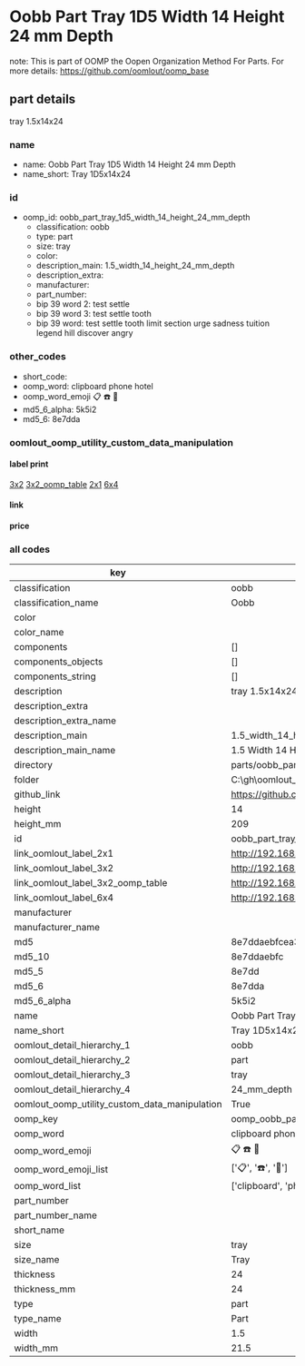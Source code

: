 # Oobb Part Tray 1D5 Width 14 Height 24 mm Depth  

note: This is part of OOMP the Oopen Organization Method For Parts. For more details: https://github.com/oomlout/oomp_base

##  part details
  



tray 1.5x14x24



### name
* name: Oobb Part Tray 1D5 Width 14 Height 24 mm Depth
* name_short: Tray 1D5x14x24 
### id
* oomp_id: oobb_part_tray_1d5_width_14_height_24_mm_depth
  * classification: oobb
  * type: part
  * size: tray
  * color: 
  * description_main: 1.5_width_14_height_24_mm_depth
  * description_extra: 
  * manufacturer: 
  * part_number: 
  * bip 39 word 2: test settle
  * bip 39 word 3: test settle tooth
  * bip 39 word: test settle tooth limit section urge sadness tuition legend hill discover angry

### other_codes
* short_code: 
* oomp_word: clipboard phone hotel
* oomp_word_emoji :clipboard: :phone: :hotel:
* md5_6_alpha: 5k5i2
* md5_6: 8e7dda






### oomlout_oomp_utility_custom_data_manipulation
#### label print
[3x2](http://192.168.1.245:1112/?label=oomp%205k5i2)
[3x2_oomp_table](http://192.168.1.108:1112/?label=oomp%205k5i2)
[2x1](http://192.168.1.242:1112/?label=oomp%205k5i2)
[6x4](http://192.168.1.55:1112/?label=oomp%205k5i2)    

#### link

                              

#### price







### all codes 
| key | value |  
| --- | --- |  
| classification | oobb |  
| classification_name | Oobb |  
| color |  |  
| color_name |  |  
| components | [] |  
| components_objects | [] |  
| components_string | [] |  
| description | tray 1.5x14x24 |  
| description_extra |  |  
| description_extra_name |  |  
| description_main | 1.5_width_14_height_24_mm_depth |  
| description_main_name | 1.5 Width 14 Height 24 mm Depth |  
| directory | parts/oobb_part_tray_1d5_width_14_height_24_mm_depth |  
| folder | C:\gh\oomlout_oobb_version_4_generated_parts\parts\oobb_part_tray_1d5_width_14_height_24_mm_depth |  
| github_link | https://github.com/oomlout/oomlout_oomp_part_src/tree/main/parts/oobb_part_tray_1d5_width_14_height_24_mm_depth |  
| height | 14 |  
| height_mm | 209 |  
| id | oobb_part_tray_1d5_width_14_height_24_mm_depth |  
| link_oomlout_label_2x1 | http://192.168.1.242:1112/?label=oomp%205k5i2 |  
| link_oomlout_label_3x2 | http://192.168.1.245:1112/?label=oomp%205k5i2 |  
| link_oomlout_label_3x2_oomp_table | http://192.168.1.108:1112/?label=oomp%205k5i2 |  
| link_oomlout_label_6x4 | http://192.168.1.55:1112/?label=oomp%205k5i2 |  
| manufacturer |  |  
| manufacturer_name |  |  
| md5 | 8e7ddaebfcea37bfbde1581fc9b11efc |  
| md5_10 | 8e7ddaebfc |  
| md5_5 | 8e7dd |  
| md5_6 | 8e7dda |  
| md5_6_alpha | 5k5i2 |  
| name | Oobb Part Tray 1D5 Width 14 Height 24 mm Depth |  
| name_short | Tray 1D5x14x24  |  
| oomlout_detail_hierarchy_1 | oobb |  
| oomlout_detail_hierarchy_2 | part |  
| oomlout_detail_hierarchy_3 | tray |  
| oomlout_detail_hierarchy_4 | 24_mm_depth |  
| oomlout_oomp_utility_custom_data_manipulation | True |  
| oomp_key | oomp_oobb_part_tray_1d5_width_14_height_24_mm_depth |  
| oomp_word | clipboard phone hotel |  
| oomp_word_emoji | :clipboard: :phone: :hotel: |  
| oomp_word_emoji_list | [':clipboard:', ':phone:', ':hotel:'] |  
| oomp_word_list | ['clipboard', 'phone', 'hotel'] |  
| part_number |  |  
| part_number_name |  |  
| short_name |  |  
| size | tray |  
| size_name | Tray |  
| thickness | 24 |  
| thickness_mm | 24 |  
| type | part |  
| type_name | Part |  
| width | 1.5 |  
| width_mm | 21.5 |  
